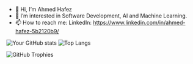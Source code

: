 - 👋 Hi, I’m Ahmed Hafez
- 👀 I’m interested in Software Development, AI and Machine Learning.
- 📫 How to reach me: LinkedIn: https://www.linkedin.com/in/ahmed-hafez-5b2120b9/

![Your GitHub stats](https://github-readme-stats.vercel.app/api?username=AhmedHafez1&show_icons=true&theme=radical)
![Top Langs](https://github-readme-stats.vercel.app/api/top-langs/?username=AhmedHafez1&layout=compact&theme=radical)

![GitHub Trophies](https://github-profile-trophy.vercel.app/?username=AhmedHafez1&theme=dracula)
